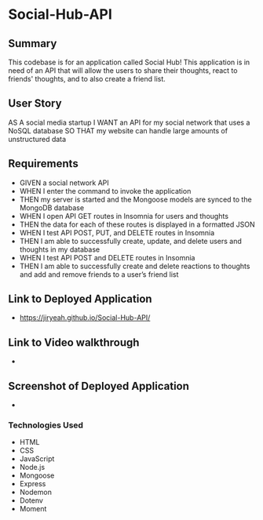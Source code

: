 # Social-Hub-API

## Summary

This codebase is for an application called Social Hub! This application is in need of an API that will allow the users to share their thoughts, react to friends' thoughts, and to also create a friend list.

## User Story

AS A social media startup
I WANT an API for my social network that uses a NoSQL database
SO THAT my website can handle large amounts of unstructured data

## Requirements

- GIVEN a social network API
- WHEN I enter the command to invoke the application
- THEN my server is started and the Mongoose models are synced to the MongoDB database
- WHEN I open API GET routes in Insomnia for users and thoughts
- THEN the data for each of these routes is displayed in a formatted JSON
- WHEN I test API POST, PUT, and DELETE routes in Insomnia
- THEN I am able to successfully create, update, and delete users and thoughts in my database
- WHEN I test API POST and DELETE routes in Insomnia
- THEN I am able to successfully create and delete reactions to thoughts and add and remove friends to a user’s friend list

## Link to Deployed Application

- https://jiryeah.github.io/Social-Hub-API/

## Link to Video walkthrough

-

## Screenshot of Deployed Application

-

### Technologies Used

- HTML
- CSS
- JavaScript
- Node.js
- Mongoose
- Express
- Nodemon
- Dotenv
- Moment
